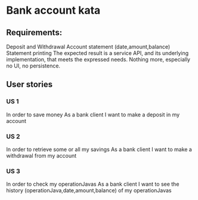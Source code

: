 # Bank account kata

## Requirements:

Deposit and Withdrawal
Account statement (date,amount,balance)
Statement printing
The expected result is a service API, and its underlying implementation, that meets the expressed needs.
Nothing more, especially no UI, no persistence.

## User stories

### US 1
In order to save money
As a bank client
I want to make a deposit in my account

### US 2

In order to retrieve some or all my savings
As a bank client
I want to make a withdrawal from my account

### US 3

In order to check my operationJavas
As a bank client
I want to see the history (operationJava,date,amount,balance) of my operationJavas
